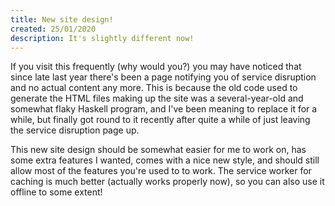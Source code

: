 ```yaml
---
title: New site design!
created: 25/01/2020
description: It's slightly different now!
---
```

If you visit this frequently (why would you?) you may have noticed that since late last year there's been a page notifying you of service disruption and no actual content any more.
This is because the old code used to generate the HTML files making up the site was a several-year-old and somewhat flaky Haskell program, and I've been meaning to replace it for a while, but finally got round to it recently after quite a while of just leaving the service disruption page up.

This new site design should be somewhat easier for me to work on, has some extra features I wanted, comes with a nice new style, and should still allow most of the features you're used to to work.
The service worker for caching is much better (actually works properly now), so you can also use it offline to some extent!